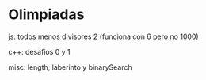 # Olimpiadas

js: todos menos divisores 2 (funciona con 6 pero no 1000)

c++: desafios 0 y 1

misc: length, laberinto y binarySearch

